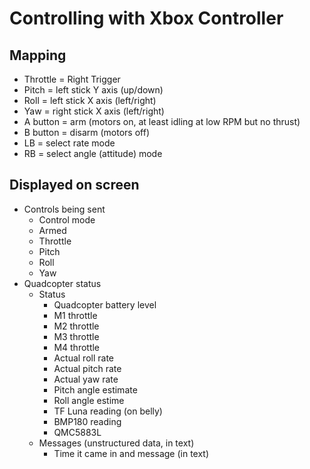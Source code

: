 # Controlling with Xbox Controller

## Mapping
- Throttle = Right Trigger
- Pitch = left stick Y axis (up/down)
- Roll = left stick X axis (left/right)
- Yaw = right stick X axis (left/right)
- A button = arm (motors on, at least idling at low RPM but no thrust)
- B button = disarm (motors off)
- LB = select rate mode
- RB = select angle (attitude) mode

## Displayed on screen
- Controls being sent
    - Control mode
    - Armed
    - Throttle
    - Pitch
    - Roll
    - Yaw
- Quadcopter status
    - Status
        - Quadcopter battery level
        - M1 throttle
        - M2 throttle
        - M3 throttle
        - M4 throttle
        - Actual roll rate
        - Actual pitch rate
        - Actual yaw rate
        - Pitch angle estimate
        - Roll angle estime
        - TF Luna reading (on belly)
        - BMP180 reading
        - QMC5883L
    - Messages (unstructured data, in text)
        - Time it came in and message (in text)